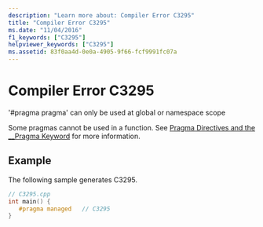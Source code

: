```yaml
---
description: "Learn more about: Compiler Error C3295"
title: "Compiler Error C3295"
ms.date: "11/04/2016"
f1_keywords: ["C3295"]
helpviewer_keywords: ["C3295"]
ms.assetid: 83f0aa4d-0e0a-4905-9f66-fcf9991fc07a
---
```

# Compiler Error C3295

'#pragma pragma' can only be used at global or namespace scope

Some pragmas cannot be used in a function.  See [Pragma Directives and the __Pragma Keyword](../../preprocessor/pragma-directives-and-the-pragma-keyword.md) for more information.

## Example

The following sample generates C3295.

```cpp
// C3295.cpp
int main() {
   #pragma managed   // C3295
}
```

